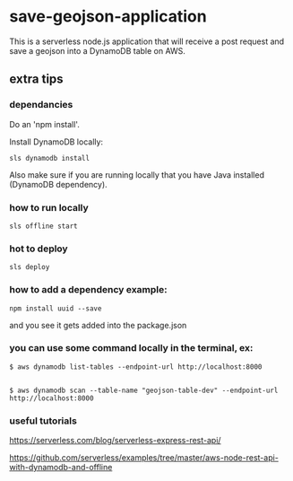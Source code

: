 # save-geojson-application

This is a serverless node.js application that will receive a post request and save a geojson into a DynamoDB table on AWS.

## extra tips

### dependancies
Do an 'npm install'. 

Install DynamoDB locally:
```
sls dynamodb install
```

Also make sure if you are running locally that you have Java installed (DynamoDB dependency).

### how to run locally
```
sls offline start
```

### hot to deploy
```
sls deploy
```

### how to add a dependency example:

```
npm install uuid --save
```
and you see it gets added into the package.json

### you can use some command locally in the terminal, ex:

```
$ aws dynamodb list-tables --endpoint-url http://localhost:8000


$ aws dynamodb scan --table-name "geojson-table-dev" --endpoint-url http://localhost:8000
```

### useful tutorials
https://serverless.com/blog/serverless-express-rest-api/

https://github.com/serverless/examples/tree/master/aws-node-rest-api-with-dynamodb-and-offline
